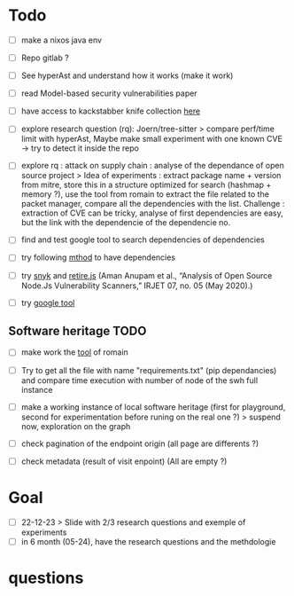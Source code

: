 


# Todo

- [ ] make a nixos java env

- [ ] Repo gitlab ?
- [ ] See hyperAst and understand how it works (make it work)
- [ ] read Model-based security vulnerabilities paper
- [ ] have access to kackstabber knife collection [here](https://dasfreak.github.io/Backstabbers-Knife-Collection/)
- [ ] explore research question (rq): Joern/tree-sitter > compare perf/time limit with hyperAst, Maybe make small experiment with one known CVE -> try to detect it inside the repo
- [ ] explore rq : attack on supply chain : analyse of the dependance of open source project > Idea of experiments : extract package name + version from mitre, store this in a structure optimized for search (hashmap + memory ?), use the tool from romain to extract the file related to the packet manager, compare all the dependencies with the list. Challenge : extraction of CVE can be tricky, analyse of first dependencies are easy, but the link with the dependencie of the dependencie no.

- [ ] find and test google tool to search dependencies of dependencies
- [ ] try following [mthod](https://github.com/fabric8-analytics/fabric8-analytics-vscode-extension) to have dependencies
- [ ] try [snyk](https://security.snyk.io/vuln) and [retire.js](https://github.com/RetireJS/retire.js) (Aman Anupam et al., “Analysis of Open Source Node.Js Vulnerability Scanners,” IRJET 07, no. 05 (May 2020).)
- [ ] try [google tool](https://cloud.google.com/blog/topics/developers-practitioners/using-the-open-source-insights-dataset?hl=en)

## Software heritage TODO


- [ ] make work the [tool](https://github.com/RomainLefeuvre/DatasetBuilder/tree/master) of romain
- [ ] Try to get all the file with name "requirements.txt" (pip dependancies) and compare time execution with number of node of the swh full instance


- [ ] make a working instance of local software heritage (first for playground, second for experimentation before runing on the real one ?) > suspend now, exploration on the graph
- [ ] check pagination of the endpoint origin (all page are differents ?)
- [ ] check metadata (result of visit enpoint) (All are empty ?)




# Goal

- [ ] 22-12-23 > Slide with 2/3 research questions and exemple of experiments
- [ ] in 6 month (05-24), have the research questions and the methdologie

# questions